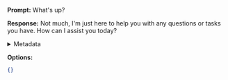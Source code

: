 **Prompt:**
What's up?

**Response:**
Not much, I'm just here to help you with any questions or tasks you have. How can I assist you today?

<details><summary>Metadata</summary>

- Duration: 1957 ms
- Datetime: 2023-09-13T14:02:10.518820
- Model: gpt-3.5-turbo-0613

</details>

**Options:**
```json
{}
```

